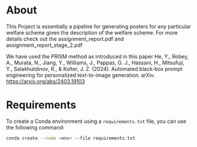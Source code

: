 # About
This Project is essentially a pipeline for generating posters for any particular welfare scheme given the description of the welfare scheme. For more details check out the assignment_report.pdf and assignment_report_stage_2.pdf

We have used the PRISM method as introduced in this paper
He, Y., Robey, A., Murata, N., Jiang, Y., Williams, J., Pappas, G. J., Hassani, H., Mitsufuji, Y., Salakhutdinov, R., & Kolter, J. Z. (2024). Automated black-box prompt engineering for personalized text-to-image generation. arXiv. https://arxiv.org/abs/2403.19103

# Requirements
To create a Conda environment using a `requirements.txt` file, you can use the following command:

```bash
conda create --name <env> --file requirements.txt
